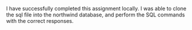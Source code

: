 I have successfully completed this assignment locally. I was able to clone the sql file into the northwind database, and perform the SQL commands with the correct responses. 